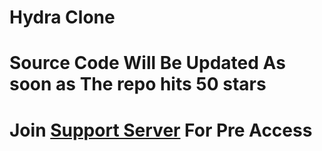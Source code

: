 # Hydra Clone


# Source Code Will Be Updated As soon as The repo hits 50 stars


# Join [Support Server](https://discord.gg/UaMcC4PrYH) For Pre Access
